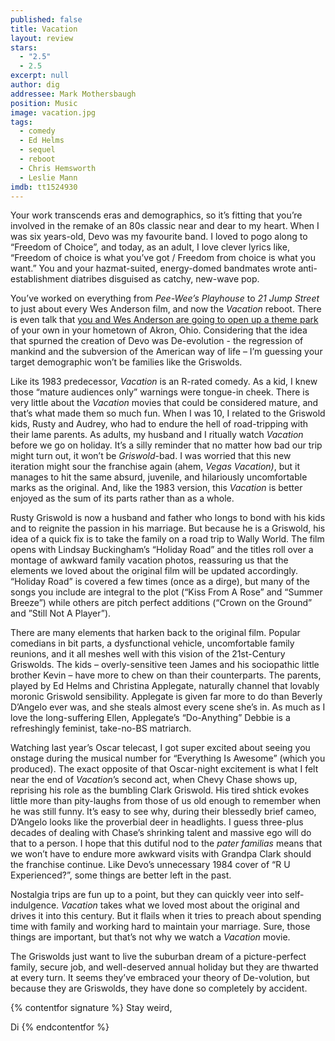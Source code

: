 ```yaml
---
published: false
title: Vacation
layout: review
stars: 
  - "2.5"
  - 2.5
excerpt: null
author: dig
addressee: Mark Mothersbaugh
position: Music
image: vacation.jpg
tags: 
  - comedy
  - Ed Helms
  - sequel
  - reboot
  - Chris Hemsworth
  - Leslie Mann
imdb: tt1524930
---
```


Your work transcends eras and demographics, so it’s fitting that you’re involved in the remake of an 80s classic near and dear to my heart. When I was six years-old, Devo was my favourite band. I loved to pogo along to “Freedom of Choice”, and today, as an adult, I love clever lyrics like, “Freedom of choice is what you’ve got / Freedom from choice is what you want.” You and your hazmat-suited, energy-domed bandmates wrote anti-establishment diatribes disguised as catchy, new-wave pop. 

You’ve worked on everything from _Pee-Wee’s Playhouse_ to _21 Jump Street_ to just about every Wes Anderson film, and now the _Vacation_ reboot. There is even talk that [you and Wes Anderson are going to open up a theme park](http://time.com/3556593/wes-anderson-mark-mothersbaugh-theme-park/) of your own in your hometown of Akron, Ohio. Considering that the idea that spurned the creation of Devo was De-evolution - the regression of mankind and the subversion of the American way of life – I’m guessing your target demographic won’t be families like the Griswolds. 

Like its 1983 predecessor, _Vacation_ is an R-rated comedy. As a kid, I knew those “mature audiences only” warnings were tongue-in cheek. There is very little about the _Vacation_ movies that could be considered mature, and that’s what made them so much fun. When I was 10, I related to the Griswold kids, Rusty and Audrey, who had to endure the hell of road-tripping with their lame parents. As adults, my husband and I ritually watch _Vacation_ before we go on holiday. It’s a silly reminder that no matter how bad our trip might turn out, it won’t be _Griswold_-bad. I was worried that this new iteration might sour the franchise again (ahem, _Vegas Vacation)_, but it manages to hit the same absurd, juvenile, and hilariously uncomfortable marks as the original. And, like the 1983 version, this _Vacation_ is better enjoyed as the sum of its parts rather than as a whole. 

Rusty Griswold is now a husband and father who longs to bond with his kids and to reignite the passion in his marriage. But because he is a Griswold, his idea of a quick fix is to take the family on a road trip to Wally World. The film opens with Lindsay Buckingham’s “Holiday Road” and the titles roll over a montage of awkward family vacation photos, reassuring us that the elements we loved about the original film will be updated accordingly. “Holiday Road” is covered a few times (once as a dirge), but many of the songs you include are integral to the plot (“Kiss From A Rose” and “Summer Breeze”) while others are pitch perfect additions (“Crown on the Ground” and ”Still Not A Player”).

There are many elements that harken back to the original film. Popular comedians in bit parts, a dysfunctional vehicle, uncomfortable family reunions, and it all meshes well with this vision of the 21st-Century Griswolds. The kids – overly-sensitive teen James and his sociopathic little brother Kevin – have more to chew on than their counterparts. The parents, played by Ed Helms and Christina Applegate, naturally channel that lovably moronic Griswold sensibility. Applegate is given far more to do than Beverly D’Angelo ever was, and she steals almost every scene she’s in. As much as I love the long-suffering Ellen, Applegate’s “Do-Anything” Debbie is a refreshingly feminist, take-no-BS matriarch. 

Watching last year’s Oscar telecast, I got super excited about seeing you onstage during the musical number for “Everything Is Awesome” (which you produced). The exact opposite of that Oscar-night excitement is what I felt near the end of _Vacation_’s second act, when Chevy Chase shows up, reprising his role as the bumbling Clark Griswold. His tired shtick evokes little more than pity-laughs from those of us old enough to remember when he was still funny. It’s easy to see why, during their blessedly brief cameo, D’Angelo looks like the proverbial deer in headlights. I guess three-plus decades of dealing with Chase’s shrinking talent and massive ego will do that to a person. I hope that this dutiful nod to the _pater familias_ means that we won’t have to endure more awkward visits with Grandpa Clark should the franchise continue. Like Devo’s unnecessary 1984 cover of “R U Experienced?”, some things are better left in the past.

Nostalgia trips are fun up to a point, but they can quickly veer into self-indulgence. _Vacation_ takes what we loved most about the original and drives it into this century. But it flails when it tries to preach about spending time with family and working hard to maintain your marriage. Sure, those things are important, but that’s not why we watch a _Vacation_ movie. 

The Griswolds just want to live the suburban dream of a picture-perfect family, secure job, and well-deserved annual holiday but they are thwarted at every turn. It seems they’ve embraced your theory of De-volution, but because they are Griswolds, they have done so completely by accident.

{% contentfor signature %}
Stay weird,

Di
{% endcontentfor %}
